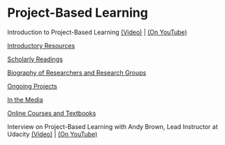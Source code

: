 

# Project-Based Learning


Introduction to Project-Based Learning [(Video)](https://www.udacity.com/course/viewer#%21/c-ud915/l-4638907295/m-4797360894) | [(On YouTube)](https://www.youtube.com/watch?v=2tKqSaopvt4)

[Introductory Resources](https://www.udacity.com/wiki/Educational_Technology/Project-Based_Learning/Introductory_Resources)

[Scholarly Readings](https://www.udacity.com/wiki/Educational_Technology/Project-Based_Learning/Scholarly_Readings)

[Biography of Researchers and Research Groups](https://www.udacity.com/wiki/Educational_Technology/Project-Based_Learning/Biography_of_Researchers_and_Research_Groups)

[Ongoing Projects](https://www.udacity.com/wiki/Educational_Technology/Project-Based_Learning/Ongoing_Projects)

[In the Media](https://www.udacity.com/wiki/Educational_Technology/Project-Based_Learning/In_the_Media)

[Online Courses and Textbooks](https://www.udacity.com/wiki/Educational_Technology/Project-Based_Learning/Online_Courses_and_Textbooks)

Interview on Project-Based Learning with Andy Brown, Lead Instructor at Udacity [(Video)](https://www.udacity.com/course/viewer#%21/c-ud915/l-4638907295/m-4966069066) | [(On YouTube)](https://www.youtube.com/watch?v=xKxkqzqsePs)

